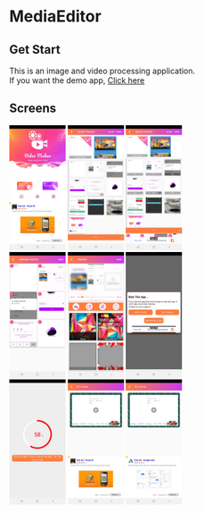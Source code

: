# MediaEditor

## Get Start
This is an image and video processing application.<br>
If you want the demo app, <a href="https://github.com/Almighty11/MediaEditor/blob/master/app/release/app-release.apk"> Click here </a>

## Screens
<img src="/screens/android_10.jpg" width="20%"/>  <img src="/screens/android_11.jpg" width="20%"/>  <img src="/screens/android_12.jpg" width="20%"/><br>
<img src="/screens/android_13.jpg" width="20%"/>  <img src="/screens/android_14.jpg" width="20%"/>  <img src="/screens/android_15.jpg" width="20%"/><br>
<img src="/screens/android_16.jpg" width="20%"/>  <img src="/screens/android_17.jpg" width="20%"/>  <img src="/screens/android_18.jpg" width="20%"/><br>
